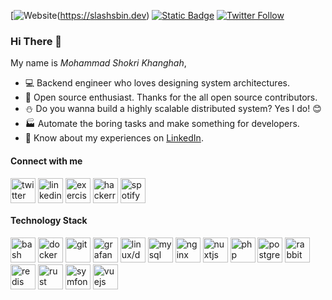 [![Website](https://img.shields.io/website?url=https%3A%2F%2Fslashsbin.dev%2F)(https://slashsbin.dev)
[![Static Badge](https://img.shields.io/badge/GPG-GPG?logo=gnuprivacyguard&logoColor=%230093DD)](https://slashsbin.dev/slashsbin.asc)
[![Twitter Follow](https://img.shields.io/twitter/follow/slashsbin?style=social)](https://twitter.com/slashsbin/)

### Hi There 👋

My name is _Mohammad Shokri Khanghah_,

- :computer: Backend engineer who loves designing system architectures.
- :gift: Open source enthusiast. Thanks for the all open source contributors.
- :snowman: Do you wanna build a highly scalable distributed system? Yes I do! :blush:
- :factory: Automate the boring tasks and make something for developers.
- :page_facing_up: Know about my experiences on [LinkedIn](https://www.linkedin.com/in/slashsbin/).


<h4 align="left">Connect with me</h4>
<p align="left">
    <a href="https://twitter.com/slashsbin" target="_blank"><img align="center" src="https://cdn.simpleicons.org/x" alt="twitter" height="40" width="40" /></a>
    <a href="https://linkedin.com/in/slashsbin" target="_blank"><img align="center" src="https://cdn.simpleicons.org/linkedin" alt="linkedin" height="40" width="40" /></a>
    <a href="https://exercism.org/profiles/slashsbin" target="_blank"><img align="center" src="https://cdn.simpleicons.org/exercism" alt="exercism" height="40" width="40" /></a>
    <a href="https://www.hackerrank.com/slashsbin" target="_blank"><img align="center" src="https://cdn.simpleicons.org/hackerrank" alt="hackerrank" height="40" width="40" /></a>
    <a href="https://open.spotify.com/user/1146794683" target="_blank"><img align="center" src="https://cdn.simpleicons.org/spotify" alt="spotify" height="40" width="40" /></a>
</p>

<h4 align="left">Technology Stack</h4>
<p align="left">
<a href="https://www.gnu.org/software/bash/" target="_blank"><img src="https://cdn.simpleicons.org/gnubash" alt="bash" width="40" height="40"/></a>
<a href="https://www.docker.com/" target="_blank"> <img src="https://cdn.simpleicons.org/docker" alt="docker" width="40" height="40"/></a>
<a href="https://git-scm.com/" target="_blank"> <img src="https://cdn.simpleicons.org/git" alt="git" width="40" height="40"/></a>
<a href="https://grafana.com/" target="_blank"> <img src="https://cdn.simpleicons.org/grafana" alt="grafana" width="40" height="40"/></a>
<a href="https://www.debian.org/" target="_blank"> <img src="https://cdn.simpleicons.org/debian" alt="linux/debian" width="40" height="40"/></a>
<a href="https://www.mysql.com/" target="_blank"> <img src="https://cdn.simpleicons.org/mysql" alt="mysql" width="40" height="40"/></a>
<a href="https://www.nginx.com" target="_blank"> <img src="https://cdn.simpleicons.org/nginx" alt="nginx" width="40" height="40"/></a>
<a href="https://nuxtjs.org/" target="_blank"> <img src="https://cdn.simpleicons.org/nuxtdotjs" alt="nuxtjs" width="40" height="40"/></a>
<a href="https://www.php.net" target="_blank"> <img src="https://cdn.simpleicons.org/php" alt="php" width="40" height="40"/></a>
<a href="https://www.postgresql.org" target="_blank"> <img src="https://cdn.simpleicons.org/postgresql" alt="postgresql" width="40" height="40"/></a>
<a href="https://www.rabbitmq.com" target="_blank"> <img src="https://cdn.simpleicons.org/rabbitmq" alt="rabbitmq" width="40" height="40"/></a>
<a href="https://redis.io" target="_blank"> <img src="https://cdn.simpleicons.org/redis" alt="redis" width="40" height="40"/></a>
<a href="https://www.rust-lang.org" target="_blank"> <img src="https://cdn.simpleicons.org/rust" alt="rust" width="40" height="40"/></a>
<a href="https://symfony.com" target="_blank"> <img src="https://cdn.simpleicons.org/symfony" alt="symfony" width="40" height="40"/></a>
<a href="https://vuejs.org/" target="_blank"> <img src="https://cdn.simpleicons.org/vuedotjs" alt="vuejs" width="40" height="40"/></a>
</p>
